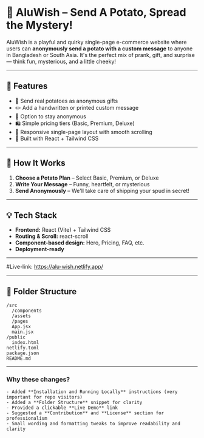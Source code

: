 # 🥔 AluWish – Send A Potato, Spread the Mystery!

AluWish is a playful and quirky single-page e-commerce website where users can **anonymously send a potato with a custom message** to anyone in Bangladesh or South Asia. It's the perfect mix of prank, gift, and surprise — think fun, mysterious, and a little cheeky!

---

## 🚀 Features

- 🎁 Send real potatoes as anonymous gifts
- ✏️ Add a handwritten or printed custom message
- 🙈 Option to stay anonymous
- 🛍️ Simple pricing tiers (Basic, Premium, Deluxe)
- 📱 Responsive single-page layout with smooth scrolling
- 🎨 Built with React + Tailwind CSS

---

## 🧾 How It Works

1. **Choose a Potato Plan** – Select Basic, Premium, or Deluxe
2. **Write Your Message** – Funny, heartfelt, or mysterious
3. **Send Anonymously** – We'll take care of shipping your spud in secret!

---

## 💡 Tech Stack

- **Frontend:** React (Vite) + Tailwind CSS
- **Routing & Scroll:** react-scroll
- **Component-based design:** Hero, Pricing, FAQ, etc.
- **Deployment-ready**

---

#Live-link: https://alu-wish.netlify.app/

---

## 📂 Folder Structure

```plaintext
/src
  /components
  /assets
  /pages
  App.jsx
  main.jsx
/public
  index.html
netlify.toml
package.json
README.md

```
---
### Why these changes?

```
- Added **Installation and Running Locally** instructions (very important for repo visitors)  
- Added a **Folder Structure** snippet for clarity  
- Provided a clickable **Live Demo** link  
- Suggested a **Contribution** and **License** section for professionalism  
- Small wording and formatting tweaks to improve readability and clarity

```
